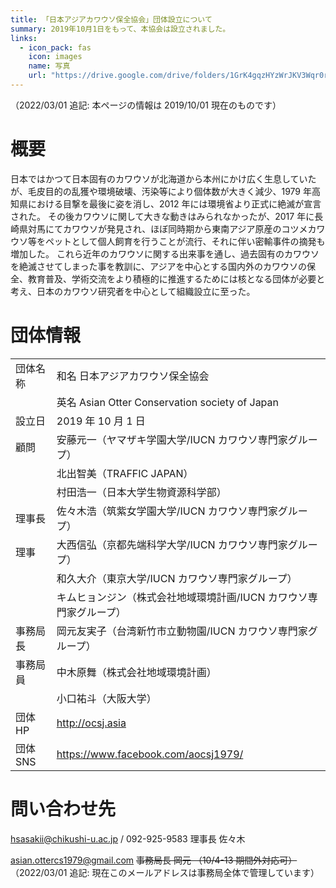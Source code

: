 ```yaml
---
title: 「日本アジアカワウソ保全協会」団体設立について
summary: 2019年10月1日をもって、本協会は設立されました。
links:
  - icon_pack: fas
    icon: images
    name: 写真
    url: "https://drive.google.com/drive/folders/1GrK4gqzHYzWrJKV3Wqr0r2DhCV4cKXlS"
---
```

（2022/03/01 追記: 本ページの情報は 2019/10/01 現在のものです）

# 概要
日本ではかつて日本固有のカワウソが北海道から本州にかけ広く生息していたが、毛皮目的の乱獲や環境破壊、汚染等により個体数が大きく減少、1979 年高知県における目撃を最後に姿を消し、2012 年には環境省より正式に絶滅が宣言された。
その後カワウソに関して大きな動きはみられなかったが、2017 年に長崎県対馬にてカワウソが発見され、ほぼ同時期から東南アジア原産のコツメカワウソ等をペットとして個人飼育を行うことが流行、それに伴い密輸事件の摘発も増加した。
これら近年のカワウソに関する出来事を通し、過去固有のカワウソを絶滅させてしまった事を教訓に、アジアを中心とする国内外のカワウソの保全、教育普及、学術交流をより積極的に推進するためには核となる団体が必要と考え、日本のカワウソ研究者を中心として組織設立に至った。

# 団体情報
|           |                                                                       |
| --------- | --------------------------------------------------------------------- |
| 団体名称  | 和名 日本アジアカワウソ保全協会                                       |
|           | 英名 Asian Otter Conservation society of Japan                        |
| 設立日    | 2019 年 10 月 1 日                                                    |
| 顧問      | 安藤元一（ヤマザキ学園大学/IUCN カワウソ専門家グループ）              |
|           | 北出智美（TRAFFIC JAPAN）                                             |
|           | 村田浩一（日本大学生物資源科学部）                                    |
| 理事長    | 佐々木浩（筑紫女学園大学/IUCN カワウソ専門家グループ）                |
| 理事      | 大西信弘（京都先端科学大学/IUCN カワウソ専門家グループ）              |
|           | 和久大介（東京大学/IUCN カワウソ専門家グループ）                      |
|           | キムヒョンジン（株式会社地域環境計画/IUCN カワウソ専門家グループ）    |
| 事務局長  | 岡元友実子（台湾新竹市立動物園/IUCN カワウソ専門家グループ）          |
| 事務局員  | 中木原舞（株式会社地域環境計画）                                      |
|           | 小口祐斗（大阪大学）                                                  |
| 団体HP    | <http://ocsj.asia>                                                    |
| 団体SNS   | <https://www.facebook.com/aocsj1979/>                                 |

# 問い合わせ先
<hsasakii@chikushi-u.ac.jp> / 092-925-9583 理事長 佐々木

<asian.ottercs1979@gmail.com> ~~事務局長 岡元 （10/4-13 期間外対応可）~~
（2022/03/01 追記: 現在このメールアドレスは事務局全体で管理しています）
